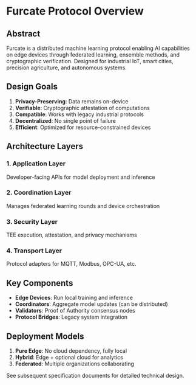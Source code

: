 # Furcate Protocol Overview

## Abstract

Furcate is a distributed machine learning protocol enabling AI capabilities on edge devices through federated learning, ensemble methods, and cryptographic verification. Designed for industrial IoT, smart cities, precision agriculture, and autonomous systems.

## Design Goals

1. **Privacy-Preserving**: Data remains on-device
2. **Verifiable**: Cryptographic attestation of computations
3. **Compatible**: Works with legacy industrial protocols
4. **Decentralized**: No single point of failure
5. **Efficient**: Optimized for resource-constrained devices

## Architecture Layers

### 1. Application Layer
Developer-facing APIs for model deployment and inference

### 2. Coordination Layer  
Manages federated learning rounds and device orchestration

### 3. Security Layer
TEE execution, attestation, and privacy mechanisms

### 4. Transport Layer
Protocol adapters for MQTT, Modbus, OPC-UA, etc.

## Key Components

- **Edge Devices**: Run local training and inference
- **Coordinators**: Aggregate model updates (can be distributed)
- **Validators**: Proof of Authority consensus nodes
- **Protocol Bridges**: Legacy system integration

## Deployment Models

1. **Pure Edge**: No cloud dependency, fully local
2. **Hybrid**: Edge + optional cloud for analytics
3. **Federated**: Multiple organizations collaborating

See subsequent specification documents for detailed technical design.
